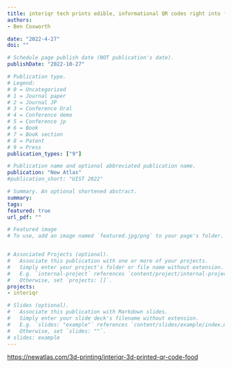 ```yaml
---
title: interiqr tech prints edible, informational QR codes right into foods
authors:
- Ben Coxworth

date: "2022-4-27"
doi: ""

# Schedule page publish date (NOT publication's date).
publishDate: "2022-10-27"

# Publication type.
# Legend: 
# 0 = Uncategorized
# 1 = Journal paper 
# 2 = Journal JP
# 3 = Conference Oral
# 4 = Conference demo
# 5 = Conference jp
# 6 = Book
# 7 = Book section
# 8 = Patent
# 9 = Press
publication_types: ["9"]

# Publication name and optional abbreviated publication name.
publication: "New Atlas"
#publication_short: "UIST 2022"

# Summary. An optional shortened abstract.
summary: 
tags:
featured: true
url_pdf: ""

# Featured image
# To use, add an image named `featured.jpg/png` to your page's folder. 


# Associated Projects (optional).
#   Associate this publication with one or more of your projects.
#   Simply enter your project's folder or file name without extension.
#   E.g. `internal-project` references `content/project/internal-project/index.md`.
#   Otherwise, set `projects: []`.
projects: 
- interiqr

# Slides (optional).
#   Associate this publication with Markdown slides.
#   Simply enter your slide deck's filename without extension.
#   E.g. `slides: "example"` references `content/slides/example/index.md`.
#   Otherwise, set `slides: ""`.
# slides: example
---
```

https://newatlas.com/3d-printing/interiqr-3d-printed-qr-code-food